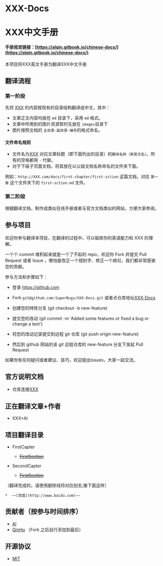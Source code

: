 # XXX-Docs
XXX中文手册
===============

#### 手册阅览链接：[https://alqin.gitbook.io/chinese-docs/](https://alqin.gitbook.io/chinese-docs/)

本项目将XXX英文手册为翻译XXX中文手册

## 翻译流程

### 第一阶段 

先将 [XXX](http://www.baidu.com) 的内容按现有的目录结构翻译成中文，其中：

- 文章正文内容均放在 `md` 目录下，采用 `md` 格式。
- 文章中所用到的图片资源暂时先放在 `images`目录下
- 图片按照文档的 `主目录-副目录-编号`的格式命名。

#### 文件命名规则

- 文件名为[XXX](http://www.baidu.com) 对应文章标题（即下面列出的目录）的`翻译名称（原英文名）`。所有的空格都用 `-` 代替。
- 对于下级子页面文档，将其放在以父级文档名称命名的文件夹下面。

例如：`http://XXX.com/docs/first-chapter/first-sction` 这篇文档，对应 `第一章` 这个文件夹下的 `first-sction.md` 文件。

### 第二阶段

根据翻译文档，制作成类似在线手册或者与官方文档类似的网站，方便大家参阅。

## 参与项目

欢迎你参与翻译本项目，在翻译的过程中，可以锻炼你的英语能力和 XXX 的理解。

一个个 commit 堆积起来就是一个了不起的 repo，欢迎你 Fork 并提交 Pull Request 或者 Issue ，哪怕是改正一个错别字、修正一个病句，我们都非常感谢您的贡献。

参与方法和步骤如下：

* 登录 https://github.com

* Fork `git@github.com:SuperBugs/XXX-Docs.git` 或者点仓库地址[XXX-Docs](http://www.baidu.com)

* 创建您的特性分支 (git checkout -b new-feature)

* 提交您的改动 (git commit -m 'Added some features or fixed a bug or change a text')

* 将您的改动记录提交到远程 git 仓库 (git push origin new-feature)

* 然后到 github 网站的该 git 远程仓库的 new-feature 分支下发起 Pull Request

如果你有任何疑问或者建议、技巧，欢迎提出Issues，大家一起交流。

## 官方说明文档

* 仓库连接[XXX](http://www.baidu.com)

## 正在翻译文章+作者

* XXX+Al

## 项目翻译目录


* FirstCapter
  * ~~[FirstSection](http://www.baidu.com)~~

* SecondCapter
  * ~~[FirstSection](http://www.baidu.com)~~

（翻译完成的，请使用删除线将对应划去,像下面这样）

    *  ~~[百度](http://www.baidu.com)~~

## 贡献者（按参与时间排序）

- [Al](https://github.com/SuperBugs)
- [QinHu](https://www.baidu.com)
（Fork 之后自行添加到最后）
## 开源协议

 - [MIT](LICENSE)